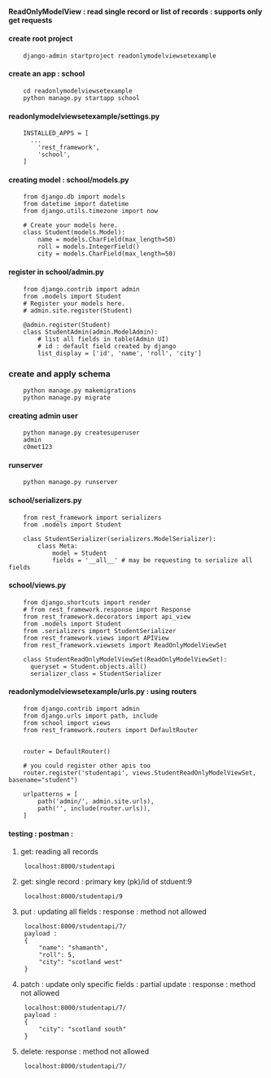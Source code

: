 #### ReadOnlyModelView : read single record or list of records : supports only get requests


#### create root project

        django-admin startproject readonlymodelviewsetexample

#### create an app : school

        cd readonlymodelviewsetexample
        python manage.py startapp school

#### readonlymodelviewsetexample/settings.py

        INSTALLED_APPS = [
          ...
            'rest_framework',
            'school',
        ]


#### creating model : school/models.py


        from django.db import models
        from datetime import datetime
        from django.utils.timezone import now

        # Create your models here.
        class Student(models.Model):
            name = models.CharField(max_length=50)
            roll = models.IntegerField()
            city = models.CharField(max_length=50)




#### register in school/admin.py 

        from django.contrib import admin
        from .models import Student
        # Register your models here.
        # admin.site.register(Student)

        @admin.register(Student)
        class StudentAdmin(admin.ModelAdmin):
            # list all fields in table(Admin UI)
            # id : default field created by django
            list_display = ['id', 'name', 'roll', 'city']



### create and apply schema

        python manage.py makemigrations
        python manage.py migrate

#### creating admin user

        python manage.py createsuperuser
        admin 
        c0met123

#### runserver

        python manage.py runserver

#### school/serializers.py

        from rest_framework import serializers
        from .models import Student

        class StudentSerializer(serializers.ModelSerializer):
            class Meta:
                model = Student
                fields = '__all__' # may be requesting to serialize all fields



#### school/views.py

        from django.shortcuts import render
        # from rest_framework.response import Response
        from rest_framework.decorators import api_view
        from .models import Student
        from .serializers import StudentSerializer
        from rest_framework.views import APIView
        from rest_framework.viewsets import ReadOnlyModelViewSet

        class StudentReadOnlyModelViewSet(ReadOnlyModelViewSet):
          queryset = Student.objects.all()
          serializer_class = StudentSerializer


#### readonlymodelviewsetexample/urls.py : using routers

        from django.contrib import admin
        from django.urls import path, include
        from school import views
        from rest_framework.routers import DefaultRouter


        router = DefaultRouter()

        # you could register other apis too
        router.register('studentapi', views.StudentReadOnlyModelViewSet, basename="student")

        urlpatterns = [
            path('admin/', admin.site.urls),
            path('', include(router.urls)),	
        ]



#### testing : postman : 

1. get: reading all records 

        localhost:8000/studentapi


2. get: single record : primary key (pk)/id of stduent:9

        localhost:8000/studentapi/9


3. put : updating all fields : response : method not allowed

        localhost:8000/studentapi/7/
        payload :
        {
            "name": "shamanth",
            "roll": 5,
            "city": "scotland west"
        }


4. patch : update only specific fields : partial update : response : method not allowed

        localhost:8000/studentapi/7/
        payload : 
        {
            "city": "scotland south"
        }


5. delete: response : method not allowed

        localhost:8000/studentapi/7/

